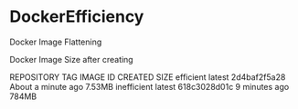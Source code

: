 # DockerEfficiency
Docker Image Flattening

Docker Image Size after creating

REPOSITORY          TAG                 IMAGE ID            CREATED              SIZE
efficient           latest              2d4baf2f5a28        About a minute ago   7.53MB
inefficient         latest              618c3028d01c        9 minutes ago        784MB
